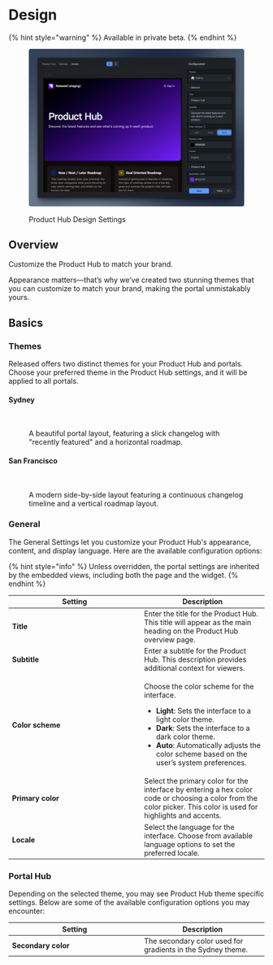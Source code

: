 # Design

{% hint style="warning" %}
Available in private beta.
{% endhint %}

<figure><img src="../.gitbook/assets/Released Settings - Design.png" alt=""><figcaption><p>Product Hub Design Settings</p></figcaption></figure>

## Overview <a href="#overview" id="overview"></a>

Customize the Product Hub to match your brand.&#x20;

Appearance matters—that’s why we’ve created two stunning themes that you can customize to match your brand, making the portal unmistakably yours.

## Basics

### Themes

Released offers two distinct themes for your Product Hub and portals. Choose your preferred theme in the Product Hub settings, and it will be applied to all portals.&#x20;

#### Sydney

<figure><img src="../.gitbook/assets/Theme - Sydney.png" alt=""><figcaption><p>A beautiful portal layout, featuring a slick changelog with "recently featured" and a horizontal roadmap. </p></figcaption></figure>

#### San Francisco

<figure><img src="../.gitbook/assets/Theme - San Francisco.png" alt=""><figcaption><p>A modern side-by-side layout featuring a continuous changelog timeline and a vertical roadmap layout. </p></figcaption></figure>

### General

The General Settings let you customize your Product Hub's appearance, content, and display language. Here are the available configuration options:

{% hint style="info" %}
Unless overridden, the portal settings are inherited by the embedded views, including both the page and the widget.
{% endhint %}

<table><thead><tr><th width="246">Setting</th><th>Description</th></tr></thead><tbody><tr><td><strong>Title</strong></td><td>Enter the title for the Product Hub. This title will appear as the main heading on the Product Hub overview page. </td></tr><tr><td><strong>Subtitle</strong></td><td>Enter a subtitle for the Product Hub. This description provides additional context for viewers. </td></tr><tr><td><h4>Color scheme</h4></td><td><p></p><p>Choose the color scheme for the interface.</p><ul><li><strong>Light</strong>: Sets the interface to a light color theme.</li><li><strong>Dark</strong>: Sets the interface to a dark color theme.</li><li><strong>Auto</strong>: Automatically adjusts the color scheme based on the user’s system preferences.</li></ul></td></tr><tr><td><strong>Primary color</strong></td><td>Select the primary color for the interface by entering a hex color code or choosing a color from the color picker. This color is used for highlights and accents.</td></tr><tr><td><strong>Locale</strong></td><td>Select the language for the interface. Choose from available language options to set the preferred locale.</td></tr></tbody></table>

### **Portal Hub**

Depending on the selected theme, you may see Product Hub theme specific settings. Below are some of the available configuration options you may encounter:

<table><thead><tr><th width="246">Setting</th><th>Description</th></tr></thead><tbody><tr><td><strong>Secondary color</strong></td><td>The secondary color used for gradients in the Sydney theme.</td></tr></tbody></table>

